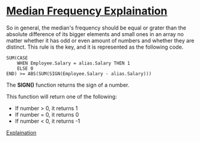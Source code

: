 
# [Median Frequency Explaination](https://leetcode.com/problems/find-median-given-frequency-of-numbers/discuss/102712/Simple-solution-NO-join-ONE-subquery)

So in general, the median's frequency should be equal or grater than the absolute difference of its bigger elements and small ones in an array no matter whether it has odd or even amount of numbers and whether they are distinct. This rule is the key, and it is represented as the following code.

```
SUM(CASE
    WHEN Employee.Salary = alias.Salary THEN 1
    ELSE 0
END) >= ABS(SUM(SIGN(Employee.Salary - alias.Salary)))
```

The **SIGN()** function returns the sign of a number.

This function will return one of the following:
* If number > 0, it returns 1
* If number = 0, it returns 0
* If number < 0, it returns -1


[Explaination](https://leetcode.com/problems/find-median-given-frequency-of-numbers/discuss/681337/Super-Simple-5-Lines)

